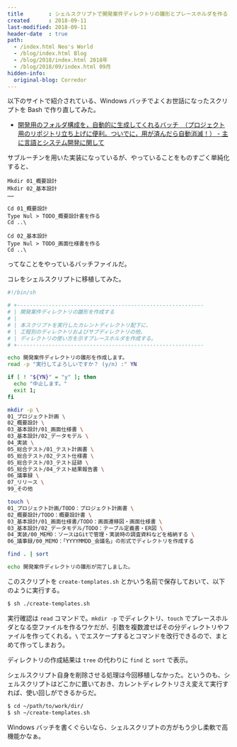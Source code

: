 ```yaml
---
title        : シェルスクリプトで開発案件ディレクトリの雛形とプレースホルダを作る
created      : 2018-09-11
last-modified: 2018-09-11
header-date  : true
path:
  - /index.html Neo's World
  - /blog/index.html Blog
  - /blog/2018/index.html 2018年
  - /blog/2018/09/index.html 09月
hidden-info:
  original-blog: Corredor
---
```


以下のサイトで紹介されている、Windows バッチでよくお世話になったスクリプトを Bash で作り直してみた。

- [開発用のフォルダ構成を，自動的に生成してくれるバッチ　（プロジェクト用のリポジトリ立ち上げに便利。ついでに，用が済んだら自動消滅！） - 主に言語とシステム開発に関して](http://language-and-engineering.hatenablog.jp/entry/20120126/p1)

サブルーチンを用いた実装になっているが、やっていることをものすごく単純化すると、

```batch
Mkdir 01_概要設計
Mkdir 02_基本設計
……

Cd 01_概要設計
Type Nul > TODO_概要設計書を作る
Cd ..\

Cd 02_基本設計
Type Nul > TODO_画面仕様書を作る
Cd ..\
```

ってなことをやっているバッチファイルだ。

コレをシェルスクリプトに移植してみた。

```bash
#!/bin/sh

# +-----------------------------------------------------------
# | 開発案件ディレクトリの雛形を作成する
# | 
# | 本スクリプトを実行したカレントディレクトリ配下に、
# | 工程別のディレクトリおよびサブディレクトリの他、
# | ディレクトリの使い方を示すプレースホルダを作成する。
# +-----------------------------------------------------------

echo 開発案件ディレクトリの雛形を作成します。
read -p "実行してよろしいですか？ (y/n) :" YN

if [ ! "${YN}" = "y" ]; then
  echo "中止します。"
  exit 1;
fi

mkdir -p \
01_プロジェクト計画 \
02_概要設計 \
03_基本設計/01_画面仕様書 \
03_基本設計/02_データモデル \
04_実装 \
05_総合テスト/01_テスト計画書 \
05_総合テスト/02_テスト仕様書 \
05_総合テスト/03_テスト証跡 \
05_総合テスト/04_テスト結果報告書 \
06_議事録 \
07_リリース \
99_その他

touch \
01_プロジェクト計画/TODO：プロジェクト計画書 \
02_概要設計/TODO：概要設計書 \
03_基本設計/01_画面仕様書/TODO：画面遷移図・画面仕様書 \
03_基本設計/02_データモデル/TODO：テーブル定義書・ER図 \
04_実装/00_MEMO：ソースはGitで管理・実装時の調査資料などを格納する \
06_議事録/00_MEMO：「YYYYMMDD_会議名」の形式でディレクトリを作成する

find . | sort

echo 開発案件ディレクトリの雛形が完了しました。
```

このスクリプトを `create-templates.sh` とかいう名前で保存しておいて、以下のように実行する。

```bash
$ sh ./create-templates.sh
```

実行確認は `read` コマンドで。`mkdir -p` でディレクトリ、`touch` でプレースホルダとなる空ファイルを作るワケだが、引数を複数渡せばその分ディレクトリやファイルを作ってくれる。__`\`__ でエスケープするとコマンドを改行できるので、まとめて作ってしまおう。

ディレクトリの作成結果は `tree` の代わりに `find` と `sort` で表示。

シェルスクリプト自身を削除させる処理は今回移植しなかった。というのも、シェルスクリプトはどこかに置いておき、カレントディレクトリさえ変えて実行すれば、使い回しができるからだ。

```bash
$ cd ~/path/to/work/dir/
$ sh ~/create-templates.sh
```

Windows バッチを書くぐらいなら、シェルスクリプトの方がもう少し柔軟で高機能かなぁ。

